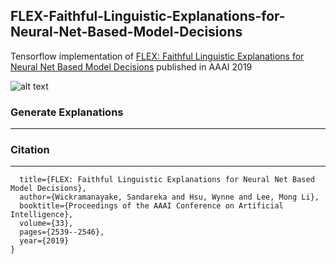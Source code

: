 ## FLEX-Faithful-Linguistic-Explanations-for-Neural-Net-Based-Model-Decisions
Tensorflow implementation of [FLEX: Faithful Linguistic Explanations for Neural Net Based Model Decisions](https://www.aaai.org/ojs/index.php/AAAI/article/view/4100) published in AAAI 2019

![alt text](https://github.com/sandareka/FLEX-Faithful-Linguistic-Explanations-for-Neural-Net-Based-Model-Decisions/blob/master/Images/flex_overview.jpeg)

### Generate Explanations
---

### Citation
---
```@inproceedings{wickramanayake2019flex,
  title={FLEX: Faithful Linguistic Explanations for Neural Net Based Model Decisions},
  author={Wickramanayake, Sandareka and Hsu, Wynne and Lee, Mong Li},
  booktitle={Proceedings of the AAAI Conference on Artificial Intelligence},
  volume={33},
  pages={2539--2546},
  year={2019}
}
```
